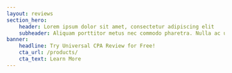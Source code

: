 ```yaml
---
layout: reviews
section_hero:
    header: Lorem ipsum dolor sit amet, consectetur adipiscing elit
    subheader: Aliquam porttitor metus nec commodo pharetra. Nulla ac urna nibh. Cras at luctus turpis. Vivamus sed lacinia massa
banner:
    headline: Try Universal CPA Review for Free!
    cta_url: /products/
    cta_text: Learn More
---
```

